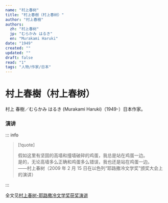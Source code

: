 ```yaml
---
name: "村上春树"
title: "村上春樹（村上春树）"
author: "村上春樹"
authors:
  zh: "村上春树"
  jp: "むらかみ はるき"
  en: "Murakami Haruki"
date: "1949"
created: ""
updated: ""
draft: false
read: "1"
tags: "人物/作家/日本"
---
```


# 村上春樹（村上春树）

村上 春樹／むらかみ はるき (Murakami Haruki)（1949-）日本作家。

### 演讲

::: info

> [!quote]
>
> 假如这里有坚固的高墙和撞墙破碎的鸡蛋，我总是站在鸡蛋一边。  
> 是的，无论高墙多么正确和鸡蛋多么错误，我也还是站在鸡蛋一边。  
> ——村上春树（2009 年 2 月 15 日在以色列“耶路撒冷文学奖”颁奖大会上的演讲）

:::

全文见[村上春树-耶路撒冷文学奖获奖演讲](../post/murakami-2009.md)
